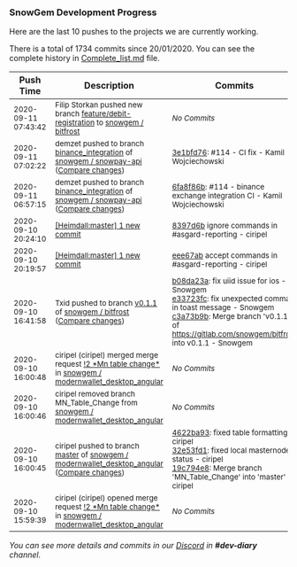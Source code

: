 
### SnowGem Development Progress

Here are the last 10 pushes to the projects we are currently working.

There is a total of 1734 commits since 20/01/2020. You can see the complete history in
 [Complete_list.md](Complete_list.md) file.

| Push Time | Description | Commits |
| --- | --- | --- |
| <sub>2020-09-11 07:43:42</sub> | <sub>Filip Storkan pushed new branch [feature/debit\-registration](https://gitlab.com/snowgem/bitfrost/commits/feature/debit-registration) to [snowgem / bitfrost](https://gitlab.com/snowgem/bitfrost)</sub> | <sub>_No Commits_</sub> |
| <sub>2020-09-11 07:02:22</sub> | <sub>demzet pushed to branch [binance\_integration](https://gitlab.com/snowgem/snowpay-api/commits/binance_integration) of [snowgem / snowpay\-api](https://gitlab.com/snowgem/snowpay-api) ([Compare changes](https://gitlab.com/snowgem/snowpay-api/compare/6fa8f86b46cd23b8c2eba4f2cc97b1636fcb783c...3e1bfd7625c5ea79f7f706cfb3d023d2d42f341c))</sub> | <sub>[3e1bfd76](https://gitlab.com/snowgem/snowpay-api/-/commit/3e1bfd7625c5ea79f7f706cfb3d023d2d42f341c): #114 - CI fix - Kamil Wojciechowski</sub> |
| <sub>2020-09-11 06:57:15</sub> | <sub>demzet pushed to branch [binance\_integration](https://gitlab.com/snowgem/snowpay-api/commits/binance_integration) of [snowgem / snowpay\-api](https://gitlab.com/snowgem/snowpay-api) ([Compare changes](https://gitlab.com/snowgem/snowpay-api/compare/1af1e9c459d24b85500b230abd2bf0775a0bdf21...6fa8f86b46cd23b8c2eba4f2cc97b1636fcb783c))</sub> | <sub>[6fa8f86b](https://gitlab.com/snowgem/snowpay-api/-/commit/6fa8f86b46cd23b8c2eba4f2cc97b1636fcb783c): #114 -  binance exchange integration CI - Kamil Wojciechowski</sub> |
| <sub>2020-09-10 20:24:10</sub> | <sub>[[Heimdall:master] 1 new commit](https://github.com/ciripel/Heimdall/commit/8397d6b300e6aa636aae3ecf65f49371bc80fad4)</sub> | <sub>[8397d6b](https://github.com/ciripel/Heimdall/commit/8397d6b300e6aa636aae3ecf65f49371bc80fad4) ignore commands in #asgard-reporting - ciripel</sub> |
| <sub>2020-09-10 20:19:57</sub> | <sub>[[Heimdall:master] 1 new commit](https://github.com/ciripel/Heimdall/commit/eee67ab298f526b28c58dc38889dc2b77a0f473d)</sub> | <sub>[eee67ab](https://github.com/ciripel/Heimdall/commit/eee67ab298f526b28c58dc38889dc2b77a0f473d) accept commands in #asgard-reporting - ciripel</sub> |
| <sub>2020-09-10 16:41:58</sub> | <sub>Txid pushed to branch [v0\.1\.1](https://gitlab.com/snowgem/bitfrost/commits/v0.1.1) of [snowgem / bitfrost](https://gitlab.com/snowgem/bitfrost) ([Compare changes](https://gitlab.com/snowgem/bitfrost/compare/550c001cfeeba46df2e0309b582eb6a2a330cb02...c3a73b9bfb72a89d259335d5c57918f15bce0f02))</sub> | <sub>[b08da23a](https://gitlab.com/snowgem/bitfrost/-/commit/b08da23a1f5598765962335795c57d8201527868): fix uiid issue for ios - Snowgem<br>[e33723fc](https://gitlab.com/snowgem/bitfrost/-/commit/e33723fcb746559e133225b8bd3ca06b23995af6): fix unexpected comma in toast message - Snowgem<br>[c3a73b9b](https://gitlab.com/snowgem/bitfrost/-/commit/c3a73b9bfb72a89d259335d5c57918f15bce0f02): Merge branch 'v0.1.1' of https://gitlab.com/snowgem/bitfrost into v0.1.1 - Snowgem</sub> |
| <sub>2020-09-10 16:00:48</sub> | <sub>ciripel (ciripel) merged merge request [\!2 \*Mn table change\*](https://gitlab.com/snowgem/modernwallet_desktop_angular/-/merge_requests/2) in [snowgem / modernwallet\_desktop\_angular](https://gitlab.com/snowgem/modernwallet_desktop_angular)</sub> | <sub>_No Commits_</sub> |
| <sub>2020-09-10 16:00:46</sub> | <sub>ciripel removed branch MN_Table_Change from [snowgem / modernwallet\_desktop\_angular](https://gitlab.com/snowgem/modernwallet_desktop_angular)</sub> | <sub>_No Commits_</sub> |
| <sub>2020-09-10 16:00:45</sub> | <sub>ciripel pushed to branch [master](https://gitlab.com/snowgem/modernwallet_desktop_angular/commits/master) of [snowgem / modernwallet\_desktop\_angular](https://gitlab.com/snowgem/modernwallet_desktop_angular) ([Compare changes](https://gitlab.com/snowgem/modernwallet_desktop_angular/compare/c886679cd920a5e4139f515881130bcf986d7e62...19c794e876a33abbfa695fa9e1eab2d4a62fdea1))</sub> | <sub>[4622ba93](https://gitlab.com/snowgem/modernwallet_desktop_angular/-/commit/4622ba93c1d7d02bcf3f5758918df1ec42d3569d): fixed table formatting - ciripel<br>[32e53fd1](https://gitlab.com/snowgem/modernwallet_desktop_angular/-/commit/32e53fd19c0023bda78ba64cb4716b9e1fa96bb7): fixed local masternode status - ciripel<br>[19c794e8](https://gitlab.com/snowgem/modernwallet_desktop_angular/-/commit/19c794e876a33abbfa695fa9e1eab2d4a62fdea1): Merge branch 'MN_Table_Change' into 'master' - ciripel</sub> |
| <sub>2020-09-10 15:59:39</sub> | <sub>ciripel (ciripel) opened merge request [\!2 \*Mn table change\*](https://gitlab.com/snowgem/modernwallet_desktop_angular/-/merge_requests/2) in [snowgem / modernwallet\_desktop\_angular](https://gitlab.com/snowgem/modernwallet_desktop_angular)</sub> | <sub>_No Commits_</sub> |

_You can see more details and commits in our [Discord](https://discord.gg/zumGnbg) in **#dev-diary** channel._
